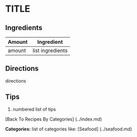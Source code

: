 TITLE
=======

Ingredients
-----------

Amount   | Ingredient
-------- | ---------------------
amount   | list ingredients

Directions
----------

directions

Tips
----

1.  numbered list of tips


[Back To Recipes By Categories] (../index.md)

**Categories:** list of categories like: [Seafood] (../seafood.md)
